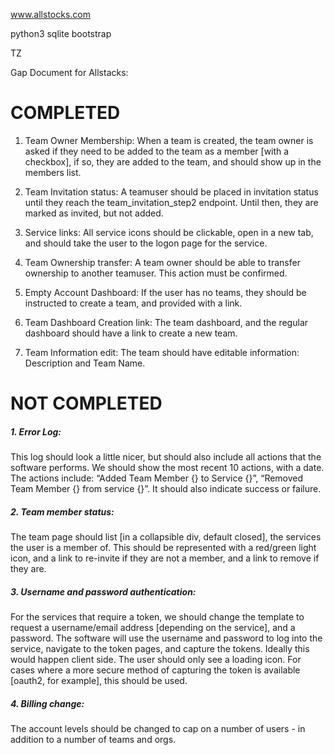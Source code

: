 www.allstocks.com

python3 sqlite bootstrap

TZ

Gap Document for Allstacks:

COMPLETED
==================
1. Team Owner Membership:
When a team is created, the team owner is asked if they need to be added to the team as a member [with a checkbox], if so, they are added to the team, and should show up in the members list.


2. Team Invitation status:
A teamuser should be placed in invitation status until they reach the team_invitation_step2 endpoint.  Until then, they are marked as invited, but not added.


3. Service links:
All service icons should be clickable, open in a new tab, and should take the user to the logon page for the service.


4. Team Ownership transfer:
A team owner should be able to transfer ownership to another teamuser.  This action must be confirmed.

5. Empty Account Dashboard:
If the user has no teams, they should be instructed to create a team, and provided with a link.  

6. Team Dashboard Creation link:
The team dashboard, and the regular dashboard should have a link to create a new team.

7. Team Information edit:
The team should have editable information: Description and Team Name.

NOT COMPLETED
==================

##### 1. Error Log:
This log should look a little nicer, but should also include all actions that the software performs.  We should show the most recent 10 actions, with a date.  The actions include: “Added Team Member {} to Service {}”, “Removed Team Member {} from service {}”.  It should also indicate success or failure.

##### 2. Team member status:
The team page should list [in a collapsible div, default closed], the services the user is a member of.  This should be represented with a red/green light icon, and a link to re-invite if they are not a member, and a link to remove if they are.


##### 3. Username and password authentication:
For the services that require a token, we should change the template to request a username/email address [depending on the service], and a password.  The software will use the username and password to log into the service, navigate to the token pages, and capture the tokens.  Ideally this would happen client side.  The user should only see a loading icon.
For cases where a more secure method of capturing the token is available [oauth2, for example], this should be used.


##### 4. Billing change:
The account levels should be changed to cap on a number of users - in addition to a number of teams and orgs.